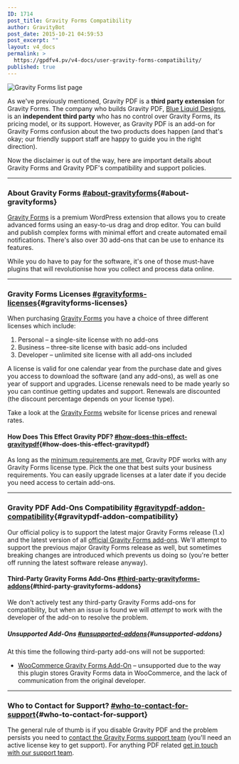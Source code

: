 ```yaml
---
ID: 1714
post_title: Gravity Forms Compatibility
author: GravityBot
post_date: 2015-10-21 04:59:53
post_excerpt: ""
layout: v4_docs
permalink: >
  https://gpdfv4.pv/v4-docs/user-gravity-forms-compatibility/
published: true
---
```

![Gravity Forms list page](https://gpdfv4.pv/app/uploads/2015/10/forms-page.png) 

As we've previously mentioned, Gravity PDF is a **third party extension** for Gravity Forms. The company who builds Gravity PDF, [Blue Liquid Designs](http://www.blueliquiddesigns.com.au/), is an **independent third party** who has no control over Gravity Forms, its pricing model, or its support. However, as Gravity PDF is an add-on for Gravity Forms confusion about the two products does happen (and that's okay; our friendly support staff are happy to guide you in the right direction). 

Now the disclaimer is out of the way, here are important details about Gravity Forms and Gravity PDF's compatibility and support policies.

---

### About Gravity Forms [#about-gravityforms](#about-gravityforms){#about-gravityforms}

[Gravity Forms](https://www.e-junkie.com/ecom/gb.php?cl=54585&c=ib&aff=235154) is a premium WordPress extension that allows you to create advanced forms using an easy-to-us drag and drop editor. You can build and publish complex forms with minimal effort and create automated email notifications. There's also over 30 add-ons that can be use to enhance its features. 

While you do have to pay for the software, it's one of those must-have plugins that will revolutionise how you collect and process data online.

---

### Gravity Forms Licenses [#gravityforms-licenses](#gravityforms-licenses){#gravityforms-licenses}

When purchasing [Gravity Forms](https://www.e-junkie.com/ecom/gb.php?cl=54585&c=ib&aff=235154) you have a choice of three different licenses which include:

1. Personal – a single-site license with no add-ons
1. Business – three-site license with basic add-ons included
1. Developer – unlimited site license with all add-ons included

A license is valid for one calendar year from the purchase date and gives you access to download the software (and any add-ons), as well as one year of support and upgrades. License renewals need to be made yearly so you can continue getting updates and support. Renewals are discounted (the discount percentage depends on your license type). 

Take a look at the [Gravity Forms](https://www.e-junkie.com/ecom/gb.php?cl=54585&c=ib&aff=235154) website for license prices and renewal rates.

#### How Does This Effect Gravity PDF? [#how-does-this-effect-gravitypdf](#how-does-this-effect-gravitypdf){#how-does-this-effect-gravitypdf}

As long as the [minimum requirements are met](https://gpdfv4.pv/v4-docs/installation/#requirements), Gravity PDF works with any Gravity Forms license type. Pick the one that best suits your business requirements. You can easily upgrade licenses at a later date if you decide you need access to certain add-ons.

---

### Gravity PDF Add-Ons Compatibility [#gravitypdf-addon-compatibility](#gravitypdf-addon-compatibility){#gravitypdf-addon-compatibility}

Our official policy is to support the latest major Gravity Forms release (1.x) and the latest version of all [official Gravity Forms add-ons](http://www.gravityforms.com/add-ons/). We'll attempt to support the previous major Gravity Forms release as well, but sometimes breaking changes are introduced which prevents us doing so (you're better off running the latest software release anyway).

#### Third-Party Gravity Forms Add-Ons [#third-party-gravityforms-addons](#third-party-gravityforms-addons){#third-party-gravityforms-addons}

We don't actively test any third-party Gravity Forms add-ons for compatibility, but when an issue is found we will *attempt* to work with the developer of the add-on to resolve the problem.

##### Unsupported Add-Ons [#unsupported-addons](#unsupported-addons){#unsupported-addons}

At this time the following third-party add-ons will not be supported:

* [WooCommerce Gravity Forms Add-On](http://www.woothemes.com/products/gravity-forms-add-ons/) – unsupported due to the way this plugin stores Gravity Forms data in WooCommerce, and the lack of communication from the original developer.

---

### Who to Contact for Support? [#who-to-contact-for-support](#who-to-contact-for-support){#who-to-contact-for-support}

The general rule of thumb is if you disable Gravity PDF and the problem persists you need to [contact the Gravity Forms support team](https://www.gravityhelp.com/support/) (you'll need an active license key to get support). For anything PDF related [get in touch with our support team](#).